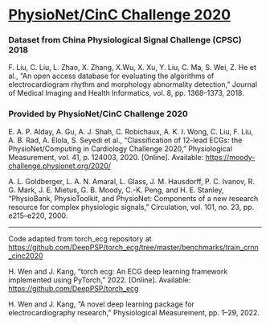 # [PhysioNet/CinC Challenge 2020](https://physionetchallenges.github.io/2020/)

### Dataset from China Physiological Signal Challenge (CPSC) 2018

F. Liu, C. Liu, L. Zhao, X. Zhang, X.Wu, X. Xu, Y. Liu, C. Ma,
S. Wei, Z. He et al., “An open access database for evaluating
the algorithms of electrocardiogram rhythm and morphology
abnormality detection,” Journal of Medical Imaging and
Health Informatics, vol. 8, pp. 1368–1373, 2018.

### Provided by PhysioNet/CinC Challenge 2020

E. A. P. Alday, A. Gu, A. J. Shah, C. Robichaux, A. K. I.
Wong, C. Liu, F. Liu, A. B. Rad, A. Elola, S. Seyedi et al.,
“Classification of 12-lead ECGs: the PhysioNet/Computing
in Cardiology Challenge 2020,” Physiological Measurement,
vol. 41, p. 124003, 2020. [Online]. Available: https://moody-challenge.physionet.org/2020/

A. L. Goldberger, L. A. N. Amaral, L. Glass, J. M. Hausdorff,
P. C. Ivanov, R. G. Mark, J. E. Mietus, G. B. Moody, C.-K.
Peng, and H. E. Stanley, “PhysioBank, PhysioToolkit, and PhysioNet:
Components of a new research resource for complex
physiologic signals,” Circulation, vol. 101, no. 23, pp. e215–e220, 2000.

---------
Code adapted from torch_ecg repository at https://github.com/DeepPSP/torch_ecg/tree/master/benchmarks/train_crnn_cinc2020

H. Wen and J. Kang, “torch ecg: An ECG deep learning framework implemented using PyTorch,” 2022. [Online].
Available: https://github.com/DeepPSP/torch_ecg

H. Wen and J. Kang, “A novel deep learning package for electrocardiography research,” Physiological Measurement, pp. 1–29, 2022.
